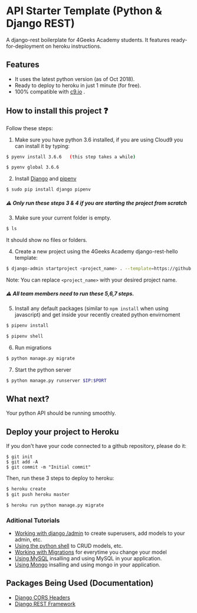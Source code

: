 # API Starter Template (Python & Django REST)

A django-rest boilerplate for 4Geeks Academy students. It features ready-for-deployment on heroku instructions.

## Features

- It uses the latest python version (as of Oct 2018).
- Ready to deploy to heroku in just 1 minute (for free).
- 100% compatible with [c9.io](http://c9.io) .

## How to install this project :question:

Follow these steps:

1. Make sure you have python 3.6 installed, if you are using Cloud9 you can install it by typing:
```sh
$ pyenv install 3.6.6   (this step takes a while)

$ pyenv global 3.6.6
```

2. Install [Django](https://www.djangoproject.com/) and [pipenv](https://pipenv.readthedocs.io/en/latest/) 
```sh
$ sudo pip install django pipenv
```

##### :warning: Only run these steps 3 & 4 if you are starting the project from scratch

3. Make sure your current folder is empty. 
```sh
$ ls
```
It should show no files or folders.

4. Create a new project using the 4Geeks Academy django-rest-hello template:
```sh
$ django-admin startproject <project_name> . --template=https://github.com/4GeeksAcademy/django-rest-hello/archive/master.zip --name=Procfile
```
Note: You can replace ``<project_name>`` with your desired project name.

##### :warning: All team members need to run these 5,6,7 steps.

5. Install any default packages (similar to `npm install` when using javascript) and get inside your recently created python envirnoment
```sh
$ pipenv install

$ pipenv shell
```

6. Run migrations
```sh
$ python manage.py migrate
```

7. Start the python server
```sh
$ python manage.py runserver $IP:$PORT
```

## What next?

Your python API should be running smoothly.


## Deploy your project to Heroku
If you don't have your code connected to a github repository, please do it:
```
$ git init
$ git add -A
$ git commit -m "Initial commit"
```
Then, run these 3 steps to deploy to heroku:
```sh
$ heroku create
$ git push heroku master

$ heroku run python manage.py migrate
```

### Aditional Tutorials
- [Working with django /admin](https://github.com/4GeeksAcademy/django-rest-hello/blob/master/docs/ADMIN.md) to create superusers, add models to your admin, etc.
- [Using the python shell](https://github.com/4GeeksAcademy/django-rest-hello/blob/master/docs/DATABASE_API.md) to CRUD models, etc.
- [Working with Migrations](https://github.com/4GeeksAcademy/django-rest-hello/blob/master/docs/MIGRATIONS.md) for everytime you change your model
- [Using MySQL](https://github.com/4GeeksAcademy/django-rest-hello/blob/master/docs/MYSQL.md) insalling and using MySQL in your application.
- [Using Mongo](https://github.com/4GeeksAcademy/django-rest-hello/blob/master/docs/MONGO.md) insalling and using mongo in your application.

## Packages Being Used (Documentation)
- [Django CORS Headers](https://github.com/ottoyiu/django-cors-headers)
- [Django REST Framework](https://github.com/encode/django-rest-framework)
